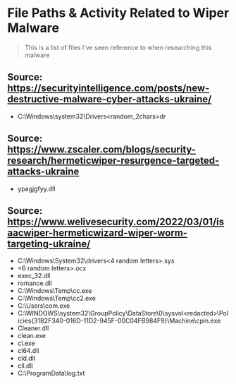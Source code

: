 # File Paths & Activity Related to Wiper Malware
> This is a list of files I've seen reference to when researching this malware

## Source: https://securityintelligence.com/posts/new-destructive-malware-cyber-attacks-ukraine/
* C:\Windows\system32\Drivers\<random_2chars>dr

## Source: https://www.zscaler.com/blogs/security-research/hermeticwiper-resurgence-targeted-attacks-ukraine
* ypagjgfyy.dll

## Source: https://www.welivesecurity.com/2022/03/01/isaacwiper-hermeticwizard-wiper-worm-targeting-ukraine/
* C:\Windows\System32\drivers\<4 random letters>.sys
* <6 random letters>.ocx
* exec_32.dll
* romance.dll
* C:\Windows\Temp\cc.exe
* C:\Windows\Temp\cc2.exe
* C:\Users\com.exe
* C:\WINDOWS\system32\GroupPolicy\DataStore\0\sysvol\<redacted>\Policies\{31B2F340-016D-11D2-945F-00C04FB984F9}\Machine\cpin.exe
* Cleaner.dll
* clean.exe
* cl.exe
* cl64.dll
* cld.dll
* cll.dll
* C:\ProgramData\log.txt

